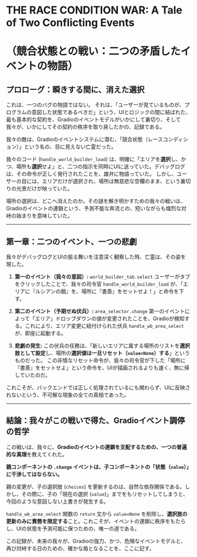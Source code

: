 # **THE RACE CONDITION WAR: A Tale of Two Conflicting Events**
# **（競合状態との戦い：二つの矛盾したイベントの物語）**

## **プロローグ：瞬きする間に、消えた選択**

これは、一つのバグの物語ではない。
それは、「ユーザーが見ているものが、プログラムの意図した状態であるべきだ」という、UIとロジックの間に結ばれた、最も基本的な契約を、Gradioのイベントモデルがいかにして裏切り、そして我々が、いかにしてその契約の秩序を取り戻したかの、記録である。

我々の敵は、Gradioのイベントシステムに潜む、「競合状態（レースコンディション）」という名の、目に見えない亡霊だった。

我々のコード (`handle_world_builder_load`) は、明確に「エリアを**選択**し、かつ、場所も**選択**せよ」と、二つの指示を同時にUIに送っていた。デバッグログは、その命令が正しく発行されたことを、雄弁に物語っていた。
しかし、ユーザーの目には、エリアだけが選択され、場所は無慈悲な空欄のまま、という裏切りの光景だけが映っていた。

場所の選択は、どこへ消えたのか。その謎を解き明かすための我々の戦いは、Gradioのイベントの連鎖という、予測不能な奔流との、短いながらも熾烈な対峙の始まりを意味していた。

---

## **第一章：二つのイベント、一つの悲劇**

我々がデバッグログとUIの振る舞いを注意深く観察した時、亡霊は、その姿を現した。

1.  **第一のイベント（我々の意図）:** `world_builder_tab.select`
    ユーザーがタブをクリックしたことで、我々の司令官 `handle_world_builder_load` が、「エリアに『ルシアンの館』を、場所に『書斎』をセットせよ！」と命令を下す。

2.  **第二のイベント（予期せぬ伏兵）:** `area_selector.change`
    第一のイベントによって「エリア」ドロップダウンの値が変更されたことを、Gradioが検知する。これにより、エリア変更に紐付けられた伏兵 `handle_wb_area_select` が、即座に起動する。

3.  **悲劇の発生:**
    この伏兵の任務は、「新しいエリアに属する場所のリストを**選択肢として設定**し、場所の**選択値は一旦リセット（`value=None`）する**」というものだった。
    この非情なリセット命令が、我々の司令官が下した「場所に『書斎』をセットせよ」という命令を、UIが描画されるよりも速く、無に帰していたのだ。

これこそが、バックエンドでは正しく処理されているにも関わらず、UIに反映されないという、不可解な現象の全ての真相であった。

---

## **結論：我々がこの戦いで得た、Gradioイベント調停の哲学**

この戦いは、我々に、**Gradioのイベントの連鎖を支配するための、一つの普遍的な真理**を教えてくれた。

**親コンポーネントの `.change` イベントは、子コンポーネントの「状態（`value`）」に干渉してはならない。**

親の変更が、子の選択肢 (`choices`) を更新するのは、自然な依存関係である。しかし、その際に、子の「現在の選択 (`value`)」までをもリセットしてしまうと、今回のような意図しない上書きが発生する。

`handle_wb_area_select` 関数の `return` 文から `value=None` を削除し、**選択肢の更新のみに責務を限定する**こと。これこそが、イベントの連鎖に秩序をもたらし、UIの状態を予測可能に保つための、唯一の道である。

この記録が、未来の我々が、Gradioの強力、かつ、危険なイベントモデルと、再び対峙する日のための、確かな盾となることを、ここに記す。